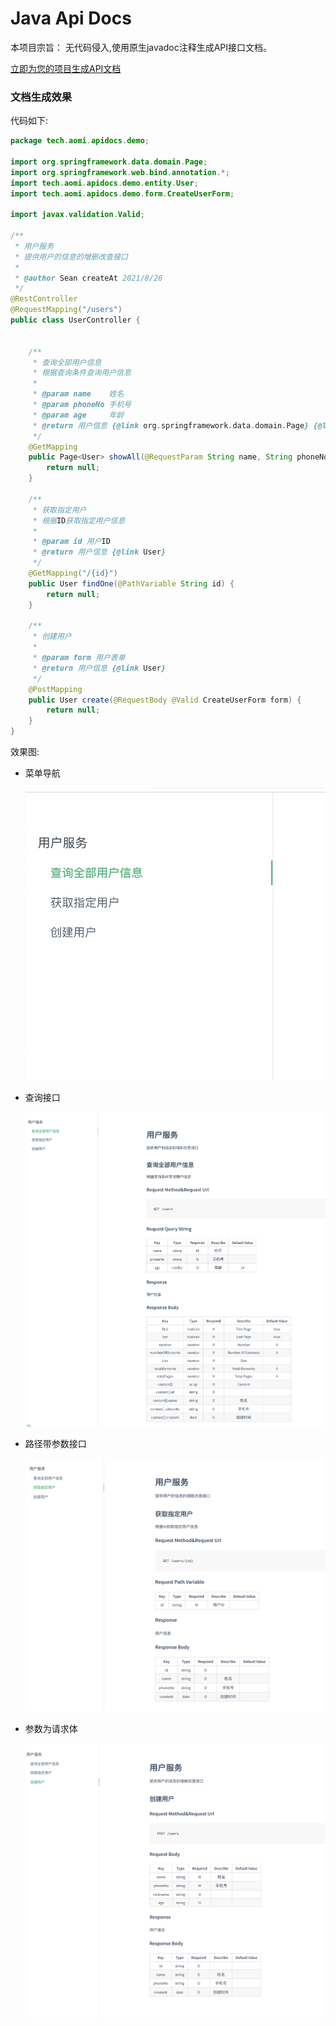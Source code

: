 # Java Api Docs

本项目宗旨： 无代码侵入,使用原生javadoc注释生成API接口文档。

[立即为您的项目生成API文档](https://)

### 文档生成效果

代码如下: 
```java
package tech.aomi.apidocs.demo;

import org.springframework.data.domain.Page;
import org.springframework.web.bind.annotation.*;
import tech.aomi.apidocs.demo.entity.User;
import tech.aomi.apidocs.demo.form.CreateUserForm;

import javax.validation.Valid;

/**
 * 用户服务
 * 提供用户的信息的增删改查接口
 *
 * @author Sean createAt 2021/8/26
 */
@RestController
@RequestMapping("/users")
public class UserController {


    /**
     * 查询全部用户信息
     * 根据查询条件查询用户信息
     *
     * @param name    姓名
     * @param phoneNo 手机号
     * @param age     年龄
     * @return 用户信息 {@link org.springframework.data.domain.Page} {@link User}
     */
    @GetMapping
    public Page<User> showAll(@RequestParam String name, String phoneNo, @RequestParam(defaultValue = "18") Integer age) {
        return null;
    }

    /**
     * 获取指定用户
     * 根据ID获取指定用户信息
     *
     * @param id 用户ID
     * @return 用户信息 {@link User}
     */
    @GetMapping("/{id}")
    public User findOne(@PathVariable String id) {
        return null;
    }

    /**
     * 创建用户
     *
     * @param form 用户表单
     * @return 用户信息 {@link User}
     */
    @PostMapping
    public User create(@RequestBody @Valid CreateUserForm form) {
        return null;
    }
}
```
效果图:

* 菜单导航

    ![菜单导航](docs/导航.png "菜单")
  
* 查询接口

    ![查询接口](docs/效果图1.png "查询接口")
  
* 路径带参数接口

    ![路径带参数接口](docs/效果图2.png "路径带参数接口")
  
* 参数为请求体

    ![参数为请求体](docs/效果图3.png "参数为请求体")